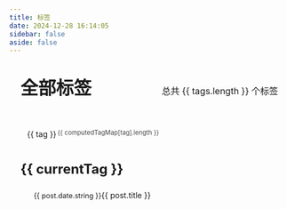 ```yaml
---
title: 标签
date: 2024-12-28 16:14:05
sidebar: false
aside: false
---
```


<script setup>
import { ref, unref, computed, onMounted } from 'vue'
import  { data }  from '../.vitepress/utils/posts.data'

const { tagMap,postMap } = data
// Filter out null tags
const tags = Object.keys(tagMap).filter(tag => tag !== 'null' && tag !== '')

const computedTagMap = computed(() => {
  let result = {}
  for(let key in tagMap) {
    // Only process non-null tags
    if (key !== 'null' && key !== '') {
      result[key] = tagMap[key].map(url => postMap[url])
    }
  }
  return result
})

const currentTag = ref(null)
function onTagClick(newTag) {
    currentTag.value = newTag
}
const postList = computed(() => (unref(computedTagMap)[unref(currentTag)]))
onMounted(() => {
  const searchParams = new URLSearchParams(window.location.search)
  if(searchParams.get('tag')) {
    const urlTag = searchParams.get('tag')
    // Only set currentTag if it's not null
    if (urlTag !== 'null' && urlTag !== '') {
      currentTag.value = urlTag
    }
  }
})
</script>
<div class="tags-container">
  <!-- Added title row -->
  <div class="title-row">
    <h1 class="page-title">全部标签</h1>
    <span class="tag-total">总共 {{ tags.length }} 个标签</span>
  </div>
  
  <div class="tags-list">
    <div v-for="(tag, i) in tags" 
         :key="i" 
         class="tag-item"
         :class="{ 'tag-active': currentTag === tag }"
         @click="onTagClick(tag)">
      <span class="tag-name">{{ tag }}</span>
      <sup class="tag-count">{{ computedTagMap[tag].length }}</sup>
    </div>
  </div>

  <!-- Posts list for selected tag -->
  <div v-if="currentTag" class="posts-container">
    <div class="sticky-header">
      <h2 class="tag-title">{{ currentTag }}</h2>
    </div>
    <div v-for="post in postList" 
         :key="post.url" 
         class="post-item">
      <a :href="post.url" class="post-link">
        <span class="post-date">{{ post.date.string }}</span>
        <span class="post-title">{{ post.title }}</span>
      </a>
    </div>
  </div>
</div>

<style scoped>
.title-row {
  display: flex;
  justify-content: space-between;
  align-items: baseline;
  margin-bottom: 2rem;
  padding-bottom: 1rem;
  border-bottom: 1px solid var(--vp-c-divider);
}
.tags-container {
  max-width: 1000px;
  margin: 0 auto;
  padding: 20px;
}
.page-title {
  font-size: 2rem;
  font-weight: 600;
  color: var(--vp-c-text-1);
  margin: 0;
}
.tag-total {
  font-size: 1rem;
  color: var(--vp-c-text-2);
}
.tags-list {
  display: flex;
  flex-wrap: wrap;
  gap: 10px;
  margin-bottom: 2rem;
}

.tag-item {
  display: flex;
  align-items: center;
  padding: 6px 12px;
  background-color: var(--vp-c-bg-alt);
  border-radius: 4px;
  cursor: pointer;
  transition: all 0.2s ease;
}

.tag-item:hover {
  color: var(--vp-c-brand);
  transform: translateY(-2px);
}

.tag-active {
  background-color: var(--vp-c-brand);
  color: white;
}
.tag-item.tag-active:hover {
  color: white;
}
.tag-name {
  margin-right: 2px; /* Reduced margin to bring count closer */
}

.tag-count {
  font-size: 0.8em; /* Made slightly smaller */
  opacity: 0.8;
  position: relative;
  top: -3px; /* Fine-tune vertical position if needed */
}
/* Ensure the count stays white when tag is active */
.tag-active .tag-count {
  color: white;
}

.posts-container {
  margin-top: 2rem;
}
.sticky-header {
  position: sticky;
  top: calc(var(--vp-nav-height) + 0px); /* Adjust based on your header height */
  background: var(--vp-c-bg);
  /* padding: 1rem 0; */
  z-index: 10;
  border-bottom: 1px solid var(--vp-c-divider);
  margin-bottom: 1rem;
}
.tag-title {
  font-size: 1.5rem;
  margin-bottom: 1rem;
  color: var(--vp-c-text-1);
}

/* Post list styles matching archives.md */
.post-item {
  padding: 8px 0 8px 24px;
  position: relative;
}
.post-link {
  display: flex;
  align-items: baseline;
  text-decoration: none;
  color: var(--vp-c-text-1);
  transition: all 0.2s ease;
  position: relative;
  left: 0;
}

.post-date {
  color: var(--vp-c-text-2);
  font-size: 0.9em;
  min-width: 100px;
}
.post-title {
  color: inherit;
}

/* Hover effects */
.post-item:hover {
  background-color: var(--vp-c-bg-soft);
  border-radius: 4px;
}

.post-item:hover .post-link {
  left: 1em;
  color: var(--vp-c-brand);
  text-decoration: none;
}
</style>

